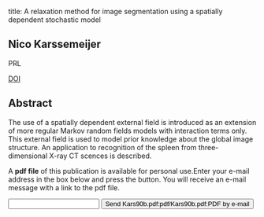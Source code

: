 title: A relaxation method for image segmentation using a spatially dependent stochastic model

## Nico Karssemeijer
PRL

<a href="https://doi.org/10.1016/0167-8655(90)90051-3">DOI</a>

## Abstract
 The use of a spatially dependent external field is introduced as an extension of more regular Markov random fields models with interaction terms only. This external field is used to model prior knowledge about the global image structure. An application to recognition of the spleen from three-dimensional X-ray CT scences is described.

A <b>pdf file</b> of this publication is available for personal use.Enter your e-mail address in the box below and press the button. You will receive an e-mail message with a link to the pdf file.
<form action="sender.php">  <input type="text" name="email">  <input type="submit" value="Send Kars90b.pdf:pdf/Kars90b.pdf:PDF by e-mail"></form>
